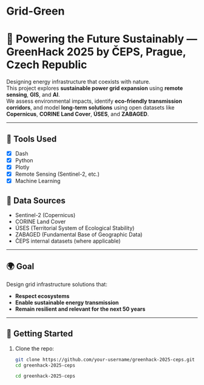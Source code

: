 # Grid-Green
# 🌿 Powering the Future Sustainably — GreenHack 2025 by ČEPS, Prague, Czech Republic

Designing energy infrastructure that coexists with nature.  
This project explores **sustainable power grid expansion** using **remote sensing**, **GIS**, and **AI**.  
We assess environmental impacts, identify **eco-friendly transmission corridors**, and model **long-term solutions** using open datasets like **Copernicus**, **CORINE Land Cover**, **ÚSES**, and **ZABAGED**.

---

## 🔧 Tools Used
- [x] Dash  
- [x] Python  
- [x] Plotly  
- [x] Remote Sensing (Sentinel-2, etc.)  
- [x] Machine Learning  

## 📡 Data Sources
- Sentinel-2 (Copernicus)
- CORINE Land Cover
- ÚSES (Territorial System of Ecological Stability)
- ZABAGED (Fundamental Base of Geographic Data)
- ČEPS internal datasets (where applicable)

---

## 🌍 Goal

Design grid infrastructure solutions that:
- **Respect ecosystems**
- **Enable sustainable energy transmission**
- **Remain resilient and relevant for the next 50 years**

---

## 🚀 Getting Started

1. Clone the repo:
   ```bash
   git clone https://github.com/your-username/greenhack-2025-ceps.git
   cd greenhack-2025-ceps

   cd greenhack-2025-ceps
